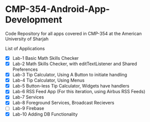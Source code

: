 # CMP-354-Android-App-Development
Code Repository for all apps covered in CMP-354 at the American University of Sharjah

List of Applications 
- [X] Lab-1 Basic Math Skills Checker
- [X] Lab-2 Math Skills Checker, with editTextListener and Shared Preferences
- [X] Lab-3 Tip Calculator, Using A Button to initiate handling
- [X] Lab-4 Tip Calculator, Using Menus
- [X] Lab-5 Button-less Tip Calculator, Widgets have handlers
- [X] Lab-6 RSS Feed App (For this iteration, using Airbus RSS Feeds) 
- [X] Lab-7 Services
- [X] Lab-8 Foreground Services, Broadcast Recievers
- [ ] Lab-9 Firebase
- [X] Lab-10 Adding DB Functionality 
